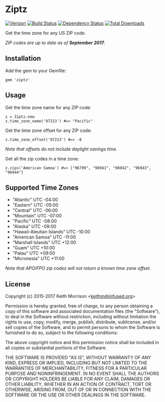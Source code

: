 # Ziptz
[![Version](http://img.shields.io/gem/v/ziptz.svg?style=flat)](https://rubygems.org/gems/ziptz)
[![Build Status](http://img.shields.io/travis/infused/ziptz/master.svg?style=flat)](http://travis-ci.org/infused/ziptz)
[![Dependency Status](http://img.shields.io/gemnasium/infused/ziptz.svg?style=flat)](https://gemnasium.com/infused/ziptz)
[![Total Downloads](https://img.shields.io/gem/dt/ziptz.svg)](https://rubygems.org/gems/ziptz/)

Get the time zone for any US ZIP code.

<i>ZIP codes are up to date as of <b>September 2017</b>.</i>

## Installation

Add the gem to your Gemfile:

    gem 'ziptz'


## Usage

Get the time zone name for any ZIP code:

    z = Ziptz.new
    z.time_zone_name('97213') #=> "Pacific"

Get the time zone offset for any ZIP code:

    z.time_zone_offset('97213') #=> -8

<em>Note that offsets do not include daylight savings time.</em>


Get all the zip codes in a time zone:

    z.zips('American Samoa') #=> ["96799", "96941", "96942", "96943", "96944"]


## Supported Time Zones

* "Atlantic" UTC -04:00
* "Eastern" UTC -05:00
* "Central" UTC -06:00
* "Mountain" UTC -07:00
* "Pacific" UTC -08:00
* "Alaska" UTC -09:00
* "Hawaii-Aleutian Islands" UTC -10:00
* "American Samoa" UTC -11:00
* "Marshall Islands" UTC +12:00
* "Guam" UTC +10:00
* "Palau" UTC +09:00
* "Micronesia" UTC +11:00

<em>Note that APO/FPO zip codes will not return a known time zone offset.</em>

## License

  Copyright (c) 2015-2017 Keith Morrison <<keithm@infused.org>>

  Permission is hereby granted, free of charge, to any person
  obtaining a copy of this software and associated documentation
  files (the "Software"), to deal in the Software without
  restriction, including without limitation the rights to use,
  copy, modify, merge, publish, distribute, sublicense, and/or sell
  copies of the Software, and to permit persons to whom the
  Software is furnished to do so, subject to the following
  conditions:

  The above copyright notice and this permission notice shall be
  included in all copies or substantial portions of the Software.

  THE SOFTWARE IS PROVIDED "AS IS", WITHOUT WARRANTY OF ANY KIND,
  EXPRESS OR IMPLIED, INCLUDING BUT NOT LIMITED TO THE WARRANTIES
  OF MERCHANTABILITY, FITNESS FOR A PARTICULAR PURPOSE AND
  NONINFRINGEMENT. IN NO EVENT SHALL THE AUTHORS OR COPYRIGHT
  HOLDERS BE LIABLE FOR ANY CLAIM, DAMAGES OR OTHER LIABILITY,
  WHETHER IN AN ACTION OF CONTRACT, TORT OR OTHERWISE, ARISING
  FROM, OUT OF OR IN CONNECTION WITH THE SOFTWARE OR THE USE OR
  OTHER DEALINGS IN THE SOFTWARE.
